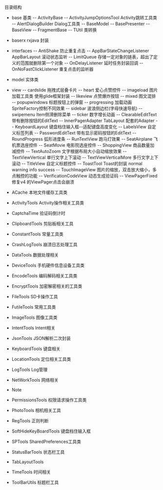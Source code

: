 目录结构
- base 基类
-- ActivityBase
-- ActivityJumpOptionsTool Activity跳转工具类
-- AlertDialogBuilder   Dialog工具类
-- BaseModel
-- BasePresenter
-- BaseView
-- FragmentBase
-- TUtil 类转换
- baserx rxjava 封装
- interfaces
-- AntiShake 防止重复点击
-- AppBarStateChangeListener AppBarLayout 滚动状态监听
-- LimitQueue 存储一定对象的链表，超出了定义的范围就删除第一个对象
-- OnDelayListener 延时任务封装回调
-- OnNoFastClickListener 重复点击的监听器

- model 实体类
- view
-- cardslide 拖拽式层叠卡片
-- heart 爱心点赞控件
-- imageload 图片加载工具类 使用glide框架封装
-- likeview 点赞爆炸按钮
-- mixed 图文混排
-- popupwindows 标题按钮上的弹窗
-- progressing 加载动画 SpriteFactory控制不同效果
-- sidebar 波浪侧边栏(字母快速导航)
-- swipemenu Item侧滑删除菜单
-- ticker 数字增长动画
-- ClearableEditText 带有删除按钮的EditText
-- InnerPagerAdapter  TabLayout 配套的Adapter
-- KeyboardLayout 键盘档住输入框--适配键盘高度变化
-- LabelsView 自定义标签列表
-- PasswordEditText 带有显示密码按钮的EditText
-- RoundProgress 弧形进度条
-- RunTextView 跑马灯效果
-- SeatAirplane 飞机票选座控件
-- SeatMovie 电影院选座控件
-- ShoppingView 商品数量加减控件
-- TextAutoZoom 文字根据布局大小自动缩放效果
-- TextViewVertical 单行文字上下滚动
-- TextViewVerticalMore 多行文字上下滚动
-- TitleView 自定义标题控件
-- ToastTool Toast的封装 normal warning info success
-- TouchImageView 图片的缩放，双击放大缩小，多点触控的功能
-- VerificationCodeView 动态生成验证码
-- ViewPagerFixed  修复v4 的ViewPager点击会崩溃

- ACache 本地文件缓存工具类
- ActivityTools Activity操作相关工具类
- CaptchaTime 验证码倒计时
- ClipboardTools 剪贴板相关工具
- ConstantTools 常量工具类
- CrashLogTools 崩溃日志处理工具
- DataTools 数据处理相关
- DeviceTools 手机硬件信息设备工具类
- EncodeTools 编码解码相关工具类
- EncryptTools 加密解密相关的工具类
- FileTools SD卡操作工具
- FutileTools 常用工具类
- ImageTools 图像工具类
- IntentTools Intent相关
- JsonTools JSON解析二次封装
- KeyboardTools 键盘相关
- LocationTools 定位相关工具类
- LogTools Log管理
- NetWorkTools 网络相关
- Note
- PermissionsTools 权限请求操作工具类
- PhotoTools 相机相关工具
- RegTools 正则判断
- SoftHideKeyBoardTools 键盘档住输入框
- SPTools SharedPreferences工具类
- StatusBarTools 状态栏工具
- TabLayoutTools
- TimeTools 时间相关
- ToolBarUtils 标题栏工具

